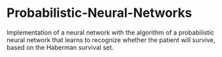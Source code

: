 # Probabilistic-Neural-Networks
Implementation of a neural network with the algorithm of a probabilistic neural network that learns to recognize whether the patient will survive, based on the Haberman survival set.
